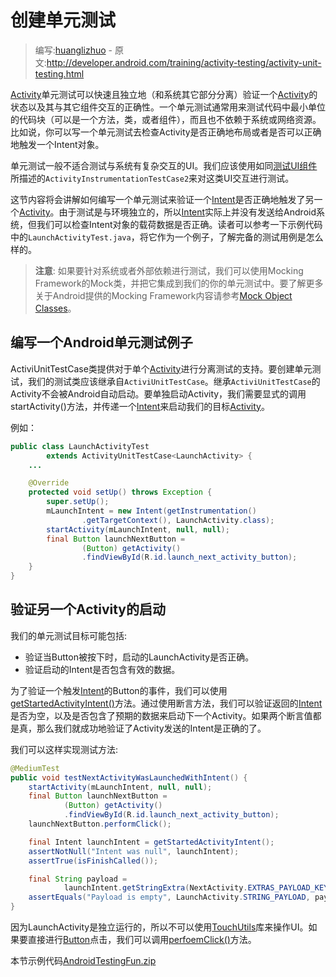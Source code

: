 # 创建单元测试

> 编写:[huanglizhuo](https://github.com/huanglizhuo) - 原文:<http://developer.android.com/training/activity-testing/activity-unit-testing.html>

[Activity](http://developer.android.com/reference/android/app/Activity.html)单元测试可以快速且独立地（和系统其它部分分离）验证一个[Activity](http://developer.android.com/reference/android/app/Activity.html)的状态以及其与其它组件交互的正确性。一个单元测试通常用来测试代码中最小单位的代码块（可以是一个方法，类，或者组件），而且也不依赖于系统或网络资源。比如说，你可以写一个单元测试去检查Activity是否正确地布局或者是否可以正确地触发一个Intent对象。

单元测试一般不适合测试与系统有复杂交互的UI。我们应该使用如同[测试UI组件](activity-ui-testing.md)所描述的`ActivityInstrumentationTestCase2`来对这类UI交互进行测试。

这节内容将会讲解如何编写一个单元测试来验证一个[Intent](http://developer.android.com/reference/android/content/Intent.html)是否正确地触发了另一个[Activity](http://developer.android.com/reference/android/app/Activity.html)。由于测试是与环境独立的，所以[Intent](http://developer.android.com/reference/android/content/Intent.html)实际上并没有发送给Android系统，但我们可以检查Intent对象的载荷数据是否正确。读者可以参考一下示例代码中的`LaunchActivityTest.java`，将它作为一个例子，了解完备的测试用例是怎么样的。

> **注意**: 如果要针对系统或者外部依赖进行测试，我们可以使用Mocking Framework的Mock类，并把它集成到我们的你的单元测试中。要了解更多关于Android提供的Mocking Framework内容请参考[Mock Object Classes](http://developer.android.com/tools/testing/testing_android.html#MockObjectClasses)。

## 编写一个Android单元测试例子

ActiviUnitTestCase类提供对于单个[Activity](http://developer.android.com/reference/android/app/Activity.html)进行分离测试的支持。要创建单元测试，我们的测试类应该继承自`ActiviUnitTestCase`。继承`ActiviUnitTestCase`的Activity不会被Android自动启动。要单独启动Activity，我们需要显式的调用startActivity()方法，并传递一个[Intent](http://developer.android.com/reference/android/content/Intent.html)来启动我们的目标[Activity](http://developer.android.com/reference/android/app/Activity.html)。

例如：

```java
public class LaunchActivityTest
        extends ActivityUnitTestCase<LaunchActivity> {
    ...

    @Override
    protected void setUp() throws Exception {
        super.setUp();
        mLaunchIntent = new Intent(getInstrumentation()
                .getTargetContext(), LaunchActivity.class);
        startActivity(mLaunchIntent, null, null);
        final Button launchNextButton =
                (Button) getActivity()
                .findViewById(R.id.launch_next_activity_button);
    }
}
```

## 验证另一个Activity的启动

我们的单元测试目标可能包括:

* 验证当Button被按下时，启动的LaunchActivity是否正确。
* 验证启动的Intent是否包含有效的数据。

为了验证一个触发[Intent](http://developer.android.com/reference/android/content/Intent.html)的Button的事件，我们可以使用<a href="http://developer.android.com/reference/android/test/ActivityUnitTestCase.html#getStartedActivityIntent()">getStartedActivityIntent()</a>方法。通过使用断言方法，我们可以验证返回的[Intent](http://developer.android.com/reference/android/content/Intent.html)是否为空，以及是否包含了预期的数据来启动下一个Activity。如果两个断言值都是真，那么我们就成功地验证了Activity发送的Intent是正确的了。

我们可以这样实现测试方法:

```java
@MediumTest
public void testNextActivityWasLaunchedWithIntent() {
    startActivity(mLaunchIntent, null, null);
    final Button launchNextButton =
            (Button) getActivity()
            .findViewById(R.id.launch_next_activity_button);
    launchNextButton.performClick();

    final Intent launchIntent = getStartedActivityIntent();
    assertNotNull("Intent was null", launchIntent);
    assertTrue(isFinishCalled());

    final String payload =
            launchIntent.getStringExtra(NextActivity.EXTRAS_PAYLOAD_KEY);
    assertEquals("Payload is empty", LaunchActivity.STRING_PAYLOAD, payload);
}
```

因为LaunchActivity是独立运行的，所以不可以使用[TouchUtils](http://developer.android.com/reference/android/test/TouchUtils.html)库来操作UI。如果要直接进行[Button](http://developer.android.com/reference/android/widget/Button.html)点击，我们可以调用[perfoemClick()](http://developer.android.com/reference/android/view/View.html#performClick())方法。

本节示例代码[AndroidTestingFun.zip](http://developer.android.com/shareables/training/AndroidTestingFun.zip)

